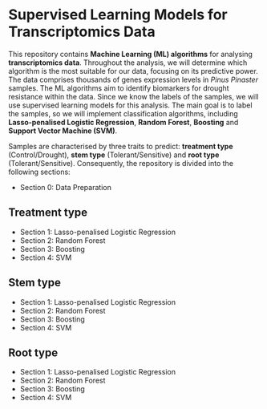 # Supervised Learning Models for Transcriptomics Data

This repository contains **Machine Learning (ML) algorithms** for analysing **transcriptomics data**. Throughout the analysis, we will determine which algorithm is the most suitable for our data, focusing on its predictive power. The data comprises thousands of genes expression levels in *Pinus Pinaster* samples. The ML algorithms aim to identify biomarkers for drought resistance within the data. Since we know the labels of the samples, we will use supervised learning models for this analysis. The main goal is to label the samples, so we will implement classification algorithms, including **Lasso-penalised Logistic Regression**, **Random Forest**, **Boosting** and **Support Vector Machine (SVM)**.

Samples are characterised by three traits to predict: **treatment type** (Control/Drought), **stem type** (Tolerant/Sensitive) and **root type** (Tolerant/Sensitive). Consequently, the repository is divided into the following sections:

- Section 0: Data Preparation

## Treatment type
- Section 1: Lasso-penalised Logistic Regression
- Section 2: Random Forest
- Section 3: Boosting
- Section 4: SVM

## Stem type
- Section 1: Lasso-penalised Logistic Regression
- Section 2: Random Forest
- Section 3: Boosting
- Section 4: SVM

## Root type
- Section 1: Lasso-penalised Logistic Regression
- Section 2: Random Forest
- Section 3: Boosting
- Section 4: SVM
